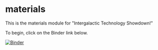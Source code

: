 # materials

This is the materials module for "Intergalactic Technology Showdown!"

To begin, click on the Binder link below.

[![Binder](http://mybinder.org/badge.svg)](http://mybinder.org:/repo/cferko/materials)
